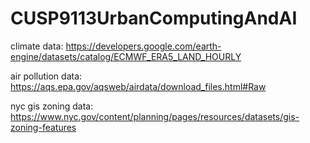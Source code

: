 # CUSP9113UrbanComputingAndAI

climate data: https://developers.google.com/earth-engine/datasets/catalog/ECMWF_ERA5_LAND_HOURLY

air pollution data: https://aqs.epa.gov/aqsweb/airdata/download_files.html#Raw

nyc gis zoning data: https://www.nyc.gov/content/planning/pages/resources/datasets/gis-zoning-features
